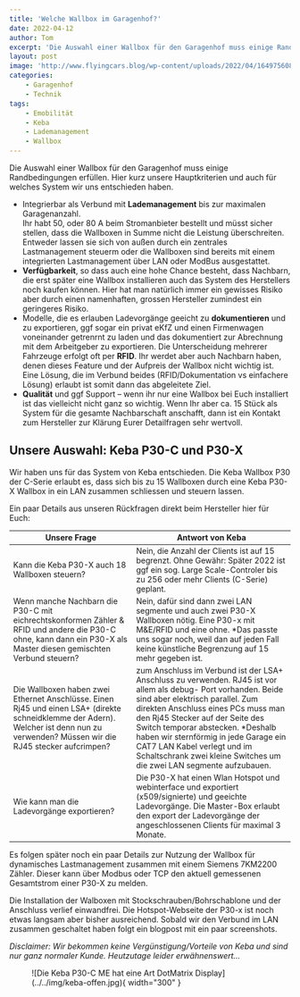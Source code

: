 ```yaml
---
title: 'Welche Wallbox im Garagenhof?'
date: 2022-04-12
author: Tom
excerpt: 'Die Auswahl einer Wallbox für den Garagenhof muss einige Randbedingungen erfüllen. Hier kurz unsere Hauptkriterien und warum wir uns für ein Keba System entschieden haben..'
layout: post
image: 'http://www.flyingcars.blog/wp-content/uploads/2022/04/1649756082827_IMG-20220317-WA0017.jpg'
categories:
    - Garagenhof
    - Technik
tags:
    - Emobilität
    - Keba
    - Lademanagement
    - Wallbox
---
```


Die Auswahl einer Wallbox für den Garagenhof muss einige Randbedingungen erfüllen. Hier kurz unsere Hauptkriterien und auch für welches System wir uns entschieden haben.

- Integrierbar als Verbund mit **Lademanagement** bis zur maximalen Garagenanzahl.  
    Ihr habt 50, oder 80 A beim Stromanbieter bestellt und müsst sicher stellen, dass die Wallboxen in Summe nicht die Leistung überschreiten. Entweder lassen sie sich von außen durch ein zentrales Lastmanagement steuerm oder die Wallboxen sind bereits mit einem integrierten Lastmanagement über LAN oder ModBus ausgestattet.
- **Verfügbarkeit**, so dass auch eine hohe Chance besteht, dass Nachbarn, die erst später eine Wallbox installieren auch das System des Herstellers noch kaufen können. Hier hat man natürlich immer ein gewisses Risiko aber durch einen namenhaften, grossen Hersteller zumindest ein geringeres Risiko.
- Modelle, die es erlauben Ladevorgänge geeicht zu **dokumentieren** und zu exportieren, ggf sogar ein privat eKfZ und einen Firmenwagen voneinander getrenrnt zu laden und das dokumentiert zur Abrechnung mit dem Arbeitgeber zu exportieren. Die Unterscheidung mehrerer Fahrzeuge erfolgt oft per **RFID**. Ihr werdet aber auch Nachbarn haben, denen dieses Feature und der Aufpreis der Wallbox nicht wichtig ist. Eine Lösung, die im Verbund beides (RFID/Dokumentation vs einfachere Lösung) erlaubt ist somit dann das abgeleitete Ziel.
- **Qualität** und ggf Support – wenn ihr nur eine Wallbox bei Euch installiert ist das vielleicht nicht ganz so wichtig. Wenn Ihr aber ca. 15 Stück als System für die gesamte Nachbarschaft anschafft, dann ist ein Kontakt zum Hersteller zur Klärung Eurer Detailfragen sehr wertvoll.

## Unsere Auswahl: Keba P30-C und P30-X

Wir haben uns für das System von Keba entschieden. Die Keba Wallbox P30 der C-Serie erlaubt es, dass sich bis zu 15 Wallboxen durch eine Keba P30-X Wallbox in ein LAN zusammen schliessen und steuern lassen.

Ein paar Details aus unseren Rückfragen direkt beim Hersteller hier für Euch:

| Unsere Frage | Antwort von Keba |
|---|---|
| Kann die Keba P30-X auch 18 Wallboxen steuern? | Nein, die Anzahl der Clients ist auf 15 begrenzt.   Ohne Gewähr: Später 2022 ist ggf ein sog. Large Scale-Controler bis zu 256 oder mehr Clients (C-Serie) geplant. |
| Wenn manche Nachbarn die P30-C mit eichrechtskonformen Zähler &amp; RFID und andere die P30-C ohne, kann dann ein P30-X als Master diesen gemischten Verbund steuern? | Nein, dafür sind dann zwei LAN segmente und auch zwei P30-X Wallboxen nötig. Eine P30-x mit M&amp;E/RFID und eine ohne.   \*Das passte uns sogar noch, weil dan auf jeden Fall keine künstliche Begrenzung auf 15 mehr gegeben ist. |
| Die Wallboxen haben zwei Ethernet Anschlüsse. Einen Rj45 und einen LSA+ (direkte schneidklemme der Adern). Welcher ist denn nun zu verwenden? Müssen wir die RJ45 stecker aufcrimpen? | zum Anschluss im Verbund ist der LSA+ Anschluss zu verwenden. RJ45 ist vor allem als debug- Port vorhanden. Beide sind aber elektrisch parallel. Zum direkten Anschluss eines PCs muss man den Rj45 Stecker auf der Seite des Switch temporar abstecken.      \*Deshalb haben wir sternförmig in jede Garage ein CAT7 LAN Kabel verlegt und im Schaltschrank zwei kleine Switches um die zwei LAN segmente aufzubauen. |
| Wie kann man die Ladevorgänge exportieren? | Die P30-X hat einen Wlan Hotspot und webinterface und exportiert (x509/signierte) und geeichte Ladevorgänge.   Die Master-Box erlaubt den export der Ladevorgänge der angeschlossenen Clients für maximal 3 Monate. |


Es folgen später noch ein paar Details zur Nutzung der Wallbox für dynamisches Lastmanagement zusammen mit einem Siemens 7KM2200 Zähler. Dieser kann über Modbus oder TCP den aktuell gemessenen Gesamtstrom einer P30-X zu melden.

Die Installation der Walboxen mit Stockschrauben/Bohrschablone und der Anschluss verlief einwandfrei. Die Hotspot-Webseite der P30-x ist noch etwas langsam aber bisher ausreichend. Sobald wir den Verbund im LAN zusammen geschaltet haben folgt ein blogpost mit ein paar screenshots.

*Disclaimer: Wir bekommen keine Vergünstigung/Vorteile von Keba und sind nur ganz normaler Kunde. Heutzutage leider erwähnenswert…*

<figure markdown="span">
  ![Die Keba P30-C ME hat eine Art DotMatrix Display](../../img/keba-offen.jpg){ width="300" }
</figure>
